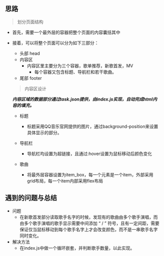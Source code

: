 ## 思路

> 划分页面结构

- 首先，需要一个最外层的容器把整个页面的内容囊括其中

- 接着，可以将整个页面可以分为如下三部分：

  - 头部 head
  - 内容区
    - 内容区里主要分为三个容器，歌单推荐，新歌首发，MV
      - 每个容器又包含标题、导航栏和若干歌曲。
  - 尾部 footer

  

  > 内容区设计

  ***内容区域的数据部分通过task.json提供，由index.js实现，自动完成html内容的填充。***

  - 标题 
    - 标题采用QQ音乐官网提供的图片，通过background-position来设置具体显示的部分。
  - 导航栏
    - 导航栏均设置为超链接，且通过:hover设置为鼠标移动后颜色变化

  - 歌曲
    - 将最外层容器设置为item_box，每一个元素是一个item，外部采用grid布局，每一个item内部采用flex布局

  

## 遇到的问题与总结

- 问题
  - 在新歌首发部分读取歌手名字的时候，发现有的歌曲由多个歌手演唱，而由多个歌手演唱的歌手显示需要中间添加       “ / ”  符号，且有一定间距，需要保证仅当鼠标移动到每个歌手名字上才会改变颜色，而不是一串歌手名字同时变化。
- 解决方法
  - 在index.js中做一个循环嵌套，并判断歌手数量，以此实现。

